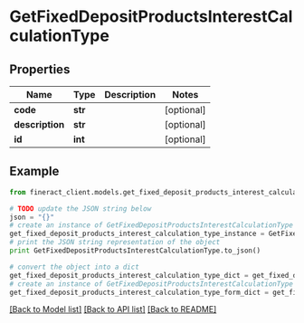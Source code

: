 # GetFixedDepositProductsInterestCalculationType


## Properties

Name | Type | Description | Notes
------------ | ------------- | ------------- | -------------
**code** | **str** |  | [optional] 
**description** | **str** |  | [optional] 
**id** | **int** |  | [optional] 

## Example

```python
from fineract_client.models.get_fixed_deposit_products_interest_calculation_type import GetFixedDepositProductsInterestCalculationType

# TODO update the JSON string below
json = "{}"
# create an instance of GetFixedDepositProductsInterestCalculationType from a JSON string
get_fixed_deposit_products_interest_calculation_type_instance = GetFixedDepositProductsInterestCalculationType.from_json(json)
# print the JSON string representation of the object
print GetFixedDepositProductsInterestCalculationType.to_json()

# convert the object into a dict
get_fixed_deposit_products_interest_calculation_type_dict = get_fixed_deposit_products_interest_calculation_type_instance.to_dict()
# create an instance of GetFixedDepositProductsInterestCalculationType from a dict
get_fixed_deposit_products_interest_calculation_type_form_dict = get_fixed_deposit_products_interest_calculation_type.from_dict(get_fixed_deposit_products_interest_calculation_type_dict)
```
[[Back to Model list]](../README.md#documentation-for-models) [[Back to API list]](../README.md#documentation-for-api-endpoints) [[Back to README]](../README.md)


